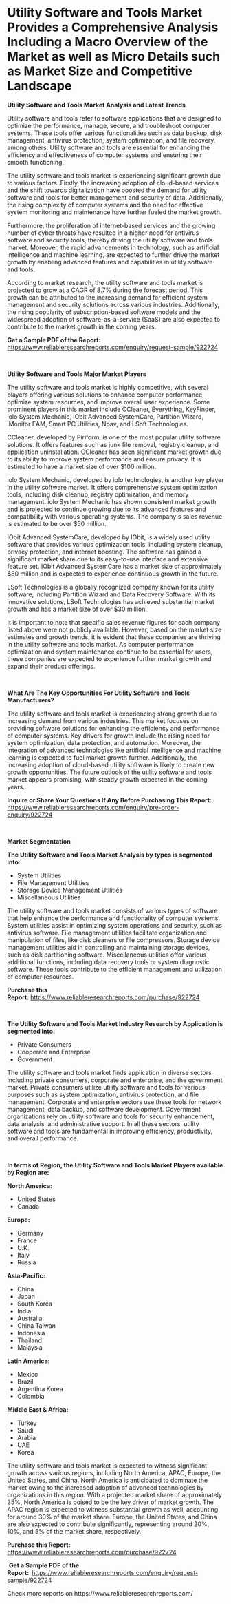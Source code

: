 <p><h1>Utility Software and Tools Market Provides a Comprehensive Analysis Including a Macro Overview of the Market as well as Micro Details such as Market Size and Competitive Landscape</h1></p><p><strong>Utility Software and Tools Market Analysis and Latest Trends</strong></p>
<p><p>Utility software and tools refer to software applications that are designed to optimize the performance, manage, secure, and troubleshoot computer systems. These tools offer various functionalities such as data backup, disk management, antivirus protection, system optimization, and file recovery, among others. Utility software and tools are essential for enhancing the efficiency and effectiveness of computer systems and ensuring their smooth functioning.</p><p>The utility software and tools market is experiencing significant growth due to various factors. Firstly, the increasing adoption of cloud-based services and the shift towards digitalization have boosted the demand for utility software and tools for better management and security of data. Additionally, the rising complexity of computer systems and the need for effective system monitoring and maintenance have further fueled the market growth.</p><p>Furthermore, the proliferation of internet-based services and the growing number of cyber threats have resulted in a higher need for antivirus software and security tools, thereby driving the utility software and tools market. Moreover, the rapid advancements in technology, such as artificial intelligence and machine learning, are expected to further drive the market growth by enabling advanced features and capabilities in utility software and tools.</p><p>According to market research, the utility software and tools market is projected to grow at a CAGR of 8.7% during the forecast period. This growth can be attributed to the increasing demand for efficient system management and security solutions across various industries. Additionally, the rising popularity of subscription-based software models and the widespread adoption of software-as-a-service (SaaS) are also expected to contribute to the market growth in the coming years.</p></p>
<p><strong>Get a Sample PDF of the Report:&nbsp;</strong> <a href="https://www.reliableresearchreports.com/enquiry/request-sample/922724">https://www.reliableresearchreports.com/enquiry/request-sample/922724</a></p>
<p>&nbsp;</p>
<p><strong>Utility Software and Tools Major Market Players</strong></p>
<p><p>The utility software and tools market is highly competitive, with several players offering various solutions to enhance computer performance, optimize system resources, and improve overall user experience. Some prominent players in this market include CCleaner, Everything, KeyFinder, iolo System Mechanic, IObit Advanced SystemCare, Partition Wizard, iMonitor EAM, Smart PC Utilities, Npav, and LSoft Technologies.</p><p>CCleaner, developed by Piriform, is one of the most popular utility software solutions. It offers features such as junk file removal, registry cleanup, and application uninstallation. CCleaner has seen significant market growth due to its ability to improve system performance and ensure privacy. It is estimated to have a market size of over $100 million.</p><p>iolo System Mechanic, developed by iolo technologies, is another key player in the utility software market. It offers comprehensive system optimization tools, including disk cleanup, registry optimization, and memory management. iolo System Mechanic has shown consistent market growth and is projected to continue growing due to its advanced features and compatibility with various operating systems. The company's sales revenue is estimated to be over $50 million.</p><p>IObit Advanced SystemCare, developed by IObit, is a widely used utility software that provides various optimization tools, including system cleanup, privacy protection, and internet boosting. The software has gained a significant market share due to its easy-to-use interface and extensive feature set. IObit Advanced SystemCare has a market size of approximately $80 million and is expected to experience continuous growth in the future.</p><p>LSoft Technologies is a globally recognized company known for its utility software, including Partition Wizard and Data Recovery Software. With its innovative solutions, LSoft Technologies has achieved substantial market growth and has a market size of over $30 million.</p><p>It is important to note that specific sales revenue figures for each company listed above were not publicly available. However, based on the market size estimates and growth trends, it is evident that these companies are thriving in the utility software and tools market. As computer performance optimization and system maintenance continue to be essential for users, these companies are expected to experience further market growth and expand their product offerings.</p></p>
<p>&nbsp;</p>
<p><strong>What Are The Key Opportunities For Utility Software and Tools Manufacturers?</strong></p>
<p><p>The utility software and tools market is experiencing strong growth due to increasing demand from various industries. This market focuses on providing software solutions for enhancing the efficiency and performance of computer systems. Key drivers for growth include the rising need for system optimization, data protection, and automation. Moreover, the integration of advanced technologies like artificial intelligence and machine learning is expected to fuel market growth further. Additionally, the increasing adoption of cloud-based utility software is likely to create new growth opportunities. The future outlook of the utility software and tools market appears promising, with steady growth expected in the coming years.</p></p>
<p><strong>Inquire or Share Your Questions If Any Before Purchasing This Report:</strong> <a href="https://www.reliableresearchreports.com/enquiry/pre-order-enquiry/922724">https://www.reliableresearchreports.com/enquiry/pre-order-enquiry/922724</a></p>
<p>&nbsp;</p>
<p><strong>Market Segmentation</strong></p>
<p><strong>The Utility Software and Tools Market Analysis by types is segmented into:</strong></p>
<p><ul><li>System Utilities</li><li>File Management Utilities</li><li>Storage Device Management Utilities</li><li>Miscellaneous Utilities</li></ul></p>
<p><p>The utility software and tools market consists of various types of software that help enhance the performance and functionality of computer systems. System utilities assist in optimizing system operations and security, such as antivirus software. File management utilities facilitate organization and manipulation of files, like disk cleaners or file compressors. Storage device management utilities aid in controlling and maintaining storage devices, such as disk partitioning software. Miscellaneous utilities offer various additional functions, including data recovery tools or system diagnostic software. These tools contribute to the efficient management and utilization of computer resources.</p></p>
<p><strong>Purchase this Report:&nbsp;</strong><a href="https://www.reliableresearchreports.com/purchase/922724">https://www.reliableresearchreports.com/purchase/922724</a></p>
<p>&nbsp;</p>
<p><strong>The Utility Software and Tools Market Industry Research by Application is segmented into:</strong></p>
<p><ul><li>Private Consumers</li><li>Cooperate and Enterprise</li><li>Government</li></ul></p>
<p><p>The utility software and tools market finds application in diverse sectors including private consumers, corporate and enterprise, and the government market. Private consumers utilize utility software and tools for various purposes such as system optimization, antivirus protection, and file management. Corporate and enterprise sectors use these tools for network management, data backup, and software development. Government organizations rely on utility software and tools for security enhancement, data analysis, and administrative support. In all these sectors, utility software and tools are fundamental in improving efficiency, productivity, and overall performance.</p></p>
<p>&nbsp;</p>
<p><strong>In terms of Region, the Utility Software and Tools Market Players available by Region are:</strong></p>
<p>
    <p> <strong> North America: </strong>
        <ul>
            <li>United States</li>
            <li>Canada</li>
        </ul>
        </p> 
    <p> <strong> Europe: </strong>
        <ul>
            <li>Germany</li>
            <li>France</li>
            <li>U.K.</li>
            <li>Italy</li>
            <li>Russia</li>
        </ul>
        </p> 
    <p> <strong> Asia-Pacific: </strong>
        <ul>
            <li>China</li>
            <li>Japan</li>
            <li>South Korea</li>
            <li>India</li>
            <li>Australia</li>
            <li>China Taiwan</li>
            <li>Indonesia</li>
            <li>Thailand</li>
            <li>Malaysia</li>
        </ul>
        </p> 
    <p> <strong> Latin America: </strong>
        <ul>
            <li>Mexico</li>
            <li>Brazil</li>
            <li>Argentina Korea</li>
            <li>Colombia</li>
        </ul>
        </p> 
    <p> <strong> Middle East & Africa: </strong>
        <ul>
            <li>Turkey</li>
            <li>Saudi</li>
            <li>Arabia</li>
            <li>UAE</li>
            <li>Korea</li>
        </ul>
    </p>
    </p>
<p><p>The utility software and tools market is expected to witness significant growth across various regions, including North America, APAC, Europe, the United States, and China. North America is anticipated to dominate the market owing to the increased adoption of advanced technologies by organizations in this region. With a projected market share of approximately 35%, North America is poised to be the key driver of market growth. The APAC region is expected to witness substantial growth as well, accounting for around 30% of the market share. Europe, the United States, and China are also expected to contribute significantly, representing around 20%, 10%, and 5% of the market share, respectively.</p></p>
<p><strong>Purchase this Report: </strong><a href="https://www.reliableresearchreports.com/purchase/922724">https://www.reliableresearchreports.com/purchase/922724</a></p>
<p>&nbsp;<strong>Get a Sample PDF of the Report:&nbsp;&nbsp;</strong><a href="https://www.reliableresearchreports.com/enquiry/request-sample/922724">https://www.reliableresearchreports.com/enquiry/request-sample/922724</a></p>
<p><strong></strong></p>
<p>Check more reports on https://www.reliableresearchreports.com/</p>